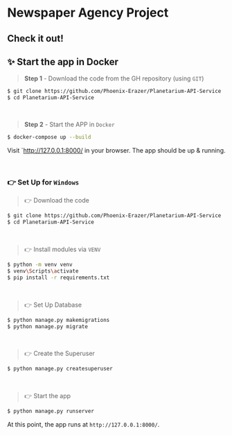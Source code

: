 # Newspaper Agency Project

## Check it out!

## ✨ Start the app in Docker

> **Step 1** - Download the code from the GH repository (using `GIT`) 

```bash
$ git clone https://github.com/Phoenix-Erazer/Planetarium-API-Service
$ cd Planetarium-API-Service
```

<br />

> **Step 2** - Start the APP in `Docker`

```bash
$ docker-compose up --build 
```

Visit `http://127.0.0.1:8000/ in your browser. The app should be up & running.

<br />


### 👉 Set Up for `Windows` 

> 👉 Download the code  

```bash
$ git clone https://github.com/Phoenix-Erazer/Planetarium-API-Service
$ cd Planetarium-API-Service
```

<br />

> 👉 Install modules via `VENV`  

```bash
$ python -m venv venv
$ venv\Scripts\activate
$ pip install -r requirements.txt
```

<br />

> 👉 Set Up Database

```bash
$ python manage.py makemigrations
$ python manage.py migrate
```

<br />

> 👉 Create the Superuser

```bash
$ python manage.py createsuperuser
```

<br />

> 👉 Start the app

```bash
$ python manage.py runserver
```

At this point, the app runs at `http://127.0.0.1:8000/`.